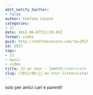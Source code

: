 ```yaml
---
aktt_notify_twitter:
- false
author: Stefano Cecere
categories:
- JJ
date: 2012-06-07T13:29:45Z
format: video
guid: http://stefanocecere.com/?p=2917
id: 2917
tags:
- JJ
- music
- video
title: JJ on tour - l&#039;intervista
slug: /2012/06/jj-on-tour-lintervista/
---
```


solo per amici cari e parenti!